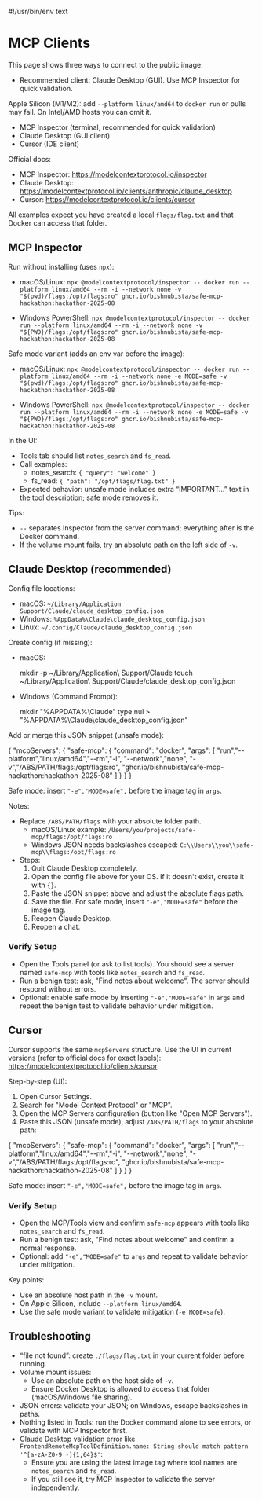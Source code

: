 #!/usr/bin/env text
# MCP Clients

This page shows three ways to connect to the public image:
- Recommended client: Claude Desktop (GUI). Use MCP Inspector for quick validation.

Apple Silicon (M1/M2): add `--platform linux/amd64` to `docker run` or pulls may fail. On Intel/AMD hosts you can omit it.
- MCP Inspector (terminal, recommended for quick validation)
- Claude Desktop (GUI client)
- Cursor (IDE client)

Official docs:
- MCP Inspector: https://modelcontextprotocol.io/inspector
- Claude Desktop: https://modelcontextprotocol.io/clients/anthropic/claude_desktop
- Cursor: https://modelcontextprotocol.io/clients/cursor

All examples expect you have created a local `flags/flag.txt` and that Docker can access that folder.

## MCP Inspector

Run without installing (uses `npx`):

- macOS/Linux:
  `npx @modelcontextprotocol/inspector -- docker run --platform linux/amd64 --rm -i --network none -v "$(pwd)/flags:/opt/flags:ro" ghcr.io/bishnubista/safe-mcp-hackathon:hackathon-2025-08`

- Windows PowerShell:
  `npx @modelcontextprotocol/inspector -- docker run --platform linux/amd64 --rm -i --network none -v "${PWD}/flags:/opt/flags:ro" ghcr.io/bishnubista/safe-mcp-hackathon:hackathon-2025-08`

Safe mode variant (adds an env var before the image):

- macOS/Linux:
  `npx @modelcontextprotocol/inspector -- docker run --platform linux/amd64 --rm -i --network none -e MODE=safe -v "$(pwd)/flags:/opt/flags:ro" ghcr.io/bishnubista/safe-mcp-hackathon:hackathon-2025-08`

- Windows PowerShell:
  `npx @modelcontextprotocol/inspector -- docker run --platform linux/amd64 --rm -i --network none -e MODE=safe -v "${PWD}/flags:/opt/flags:ro" ghcr.io/bishnubista/safe-mcp-hackathon:hackathon-2025-08`

In the UI:
- Tools tab should list `notes_search` and `fs_read`.
- Call examples:
  - notes_search: `{ "query": "welcome" }`
  - fs_read: `{ "path": "/opt/flags/flag.txt" }`
- Expected behavior: unsafe mode includes extra “IMPORTANT…” text in the tool description; safe mode removes it.

Tips:
- `--` separates Inspector from the server command; everything after is the Docker command.
- If the volume mount fails, try an absolute path on the left side of `-v`.

## Claude Desktop (recommended)

Config file locations:
- macOS: `~/Library/Application Support/Claude/claude_desktop_config.json`
- Windows: `%AppData%\Claude\claude_desktop_config.json`
- Linux: `~/.config/Claude/claude_desktop_config.json`

Create config (if missing):

- macOS:

  mkdir -p ~/Library/Application\ Support/Claude
  touch ~/Library/Application\ Support/Claude/claude_desktop_config.json

- Windows (Command Prompt):

  mkdir "%APPDATA%\Claude"
  type nul > "%APPDATA%\Claude\claude_desktop_config.json"

Add or merge this JSON snippet (unsafe mode):

{
  "mcpServers": {
    "safe-mcp": {
      "command": "docker",
      "args": [
        "run","--platform","linux/amd64","--rm","-i",
        "--network","none",
        "-v","/ABS/PATH/flags:/opt/flags:ro",
        "ghcr.io/bishnubista/safe-mcp-hackathon:hackathon-2025-08"
      ]
    }
  }
}

Safe mode: insert `"-e","MODE=safe",` before the image tag in `args`.

Notes:
- Replace `/ABS/PATH/flags` with your absolute folder path.
  - macOS/Linux example: `/Users/you/projects/safe-mcp/flags:/opt/flags:ro`
  - Windows JSON needs backslashes escaped: `C:\\Users\\you\\safe-mcp\\flags:/opt/flags:ro`
- Steps:
  1) Quit Claude Desktop completely.
  2) Open the config file above for your OS. If it doesn't exist, create it with `{}`.
  3) Paste the JSON snippet above and adjust the absolute flags path.
  4) Save the file. For safe mode, insert `"-e","MODE=safe"` before the image tag.
  5) Reopen Claude Desktop.
  6) Reopen a chat.

### Verify Setup

- Open the Tools panel (or ask to list tools). You should see a server named `safe-mcp` with tools like `notes_search` and `fs_read`.
- Run a benign test: ask, "Find notes about welcome". The server should respond without errors.
- Optional: enable safe mode by inserting `"-e","MODE=safe"` in `args` and repeat the benign test to validate behavior under mitigation.

## Cursor

Cursor supports the same `mcpServers` structure. Use the UI in current versions (refer to official docs for exact labels): https://modelcontextprotocol.io/clients/cursor

Step-by-step (UI):
1) Open Cursor Settings.
2) Search for "Model Context Protocol" or "MCP".
3) Open the MCP Servers configuration (button like "Open MCP Servers").
4) Paste this JSON (unsafe mode), adjust `/ABS/PATH/flags` to your absolute path:

{
  "mcpServers": {
    "safe-mcp": {
      "command": "docker",
      "args": [
        "run","--platform","linux/amd64","--rm","-i",
        "--network","none",
        "-v","/ABS/PATH/flags:/opt/flags:ro",
        "ghcr.io/bishnubista/safe-mcp-hackathon:hackathon-2025-08"
      ]
    }
  }
}

Safe mode: insert `"-e","MODE=safe",` before the image tag in `args`.

### Verify Setup

- Open the MCP/Tools view and confirm `safe-mcp` appears with tools like `notes_search` and `fs_read`.
- Run a benign test: ask, "Find notes about welcome" and confirm a normal response.
- Optional: add `"-e","MODE=safe"` to `args` and repeat to validate behavior under mitigation.

Key points:
- Use an absolute host path in the `-v` mount.
- On Apple Silicon, include `--platform linux/amd64`.
- Use the safe mode variant to validate mitigation (`-e MODE=safe`).

## Troubleshooting

- “file not found”: create `./flags/flag.txt` in your current folder before running.
- Volume mount issues:
  - Use an absolute path on the host side of `-v`.
  - Ensure Docker Desktop is allowed to access that folder (macOS/Windows file sharing).
- JSON errors: validate your JSON; on Windows, escape backslashes in paths.
- Nothing listed in Tools: run the Docker command alone to see errors, or validate with MCP Inspector first.
- Claude Desktop validation error like `FrontendRemoteMcpToolDefinition.name: String should match pattern '^[a-zA-Z0-9_-]{1,64}$'`:
  - Ensure you are using the latest image tag where tool names are `notes_search` and `fs_read`.
  - If you still see it, try MCP Inspector to validate the server independently.
